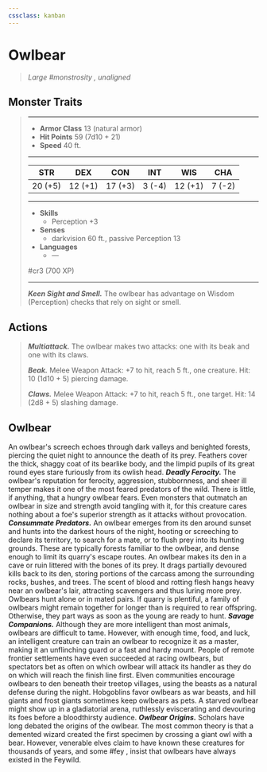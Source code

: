 ```yaml
---
cssclass: kanban
---
```


# Owlbear
>*Large #monstrosity , unaligned*
## Monster Traits
>___
>- **Armor Class** 13 (natural armor)
>- **Hit Points** 59 (7d10 + 21)
>- **Speed** 40 ft.
>___
>|STR|DEX|CON|INT|WIS|CHA|
>|:---:|:---:|:---:|:---:|:---:|:---:|
>|20 (+5)|12 (+1)|17 (+3)|3 (-4)|12 (+1)|7 (-2)|
>___
>- **Skills**
>	 - Perception +3
>- **Senses**
>	 - darkvision 60 ft., passive Perception 13
>- **Languages**
>	 - —
>
> #cr3 (700 XP)
>___
>***Keen Sight and Smell.*** The owlbear has advantage on Wisdom (Perception) checks that rely on sight or smell.  
>
## Actions
>***Multiattack.*** The owlbear makes two attacks: one with its beak and one with its claws.  
>
>***Beak.*** Melee Weapon Attack: +7 to hit, reach 5 ft., one creature. Hit: 10 (1d10 + 5) piercing damage.  
>
>***Claws.*** Melee Weapon Attack: +7 to hit, reach 5 ft., one target. Hit: 14 (2d8 + 5) slashing damage.
## Owlbear
An owlbear's screech echoes through dark valleys and benighted forests, piercing the quiet night to announce the death of its prey. Feathers cover the thick, shaggy coat of its bearlike body, and the limpid pupils of its great round eyes stare furiously from its owlish head.
***Deadly Ferocity.*** The owlbear's reputation for ferocity, aggression, stubbornness, and sheer ill temper makes it one of the most feared predators of the wild. There is little, if anything, that a hungry owlbear fears. Even monsters that outmatch an owlbear in size and strength avoid tangling with it, for this creature cares nothing about a foe's superior strength as it attacks without provocation.
***Consummate Predators.*** An owlbear emerges from its den around sunset and hunts into the darkest hours of the night, hooting or screeching to declare its territory, to search for a mate, or to flush prey into its hunting grounds. These are typically forests familiar to the owlbear, and dense enough to limit its quarry's escape routes.
An owlbear makes its den in a cave or ruin littered with the bones of its prey. It drags partially devoured kills back to its den, storing portions of the carcass among the surrounding rocks, bushes, and trees. The scent of blood and rotting flesh hangs heavy near an owlbear's lair, attracting scavengers and thus luring more prey.
Owlbears hunt alone or in mated pairs. If quarry is plentiful, a family of owlbears might remain together for longer than is required to rear offspring. Otherwise, they part ways as soon as the young are ready to hunt.
***Savage Companions.*** Although they are more intelligent than most animals, owlbears are difficult to tame. However, with enough time, food, and luck, an intelligent creature can train an owlbear to recognize it as a master, making it an unflinching guard or a fast and hardy mount. People of remote frontier settlements have even succeeded at racing owlbears, but spectators bet as often on which owlbear will attack its handler as they do on which will reach the finish line first.
Elven communities encourage owlbears to den beneath their treetop villages, using the beasts as a natural defense during the night. Hobgoblins favor owlbears as war beasts, and hill giants and frost giants sometimes keep owlbears as pets. A starved owlbear might show up in a gladiatorial arena, ruthlessly eviscerating and devouring its foes before a bloodthirsty audience.
***Owlbear Origins.*** Scholars have long debated the origins of the owlbear. The most common theory is that a demented wizard created the first specimen by crossing a giant owl with a bear. However, venerable elves claim to have known these creatures for thousands of years, and some #fey ,  insist that owlbears have always existed in the Feywild.